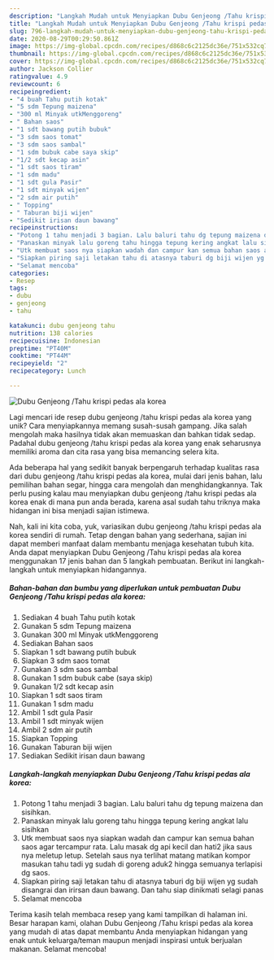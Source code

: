 ```yaml
---
description: "Langkah Mudah untuk Menyiapkan Dubu Genjeong /Tahu krispi pedas ala korea, Menggugah Selera"
title: "Langkah Mudah untuk Menyiapkan Dubu Genjeong /Tahu krispi pedas ala korea, Menggugah Selera"
slug: 796-langkah-mudah-untuk-menyiapkan-dubu-genjeong-tahu-krispi-pedas-ala-korea-menggugah-selera
date: 2020-08-29T00:29:50.861Z
image: https://img-global.cpcdn.com/recipes/d868c6c2125dc36e/751x532cq70/dubu-genjeong-tahu-krispi-pedas-ala-korea-foto-resep-utama.jpg
thumbnail: https://img-global.cpcdn.com/recipes/d868c6c2125dc36e/751x532cq70/dubu-genjeong-tahu-krispi-pedas-ala-korea-foto-resep-utama.jpg
cover: https://img-global.cpcdn.com/recipes/d868c6c2125dc36e/751x532cq70/dubu-genjeong-tahu-krispi-pedas-ala-korea-foto-resep-utama.jpg
author: Jackson Collier
ratingvalue: 4.9
reviewcount: 6
recipeingredient:
- "4 buah Tahu putih kotak"
- "5 sdm Tepung maizena"
- "300 ml Minyak utkMenggoreng"
- " Bahan saos"
- "1 sdt bawang putih bubuk"
- "3 sdm saos tomat"
- "3 sdm saos sambal"
- "1 sdm bubuk cabe saya skip"
- "1/2 sdt kecap asin"
- "1 sdt saos tiram"
- "1 sdm madu"
- "1 sdt gula Pasir"
- "1 sdt minyak wijen"
- "2 sdm air putih"
- " Topping"
- " Taburan biji wijen"
- "Sedikit irisan daun bawang"
recipeinstructions:
- "Potong 1 tahu menjadi 3 bagian. Lalu baluri tahu dg tepung maizena dan sisihkan."
- "Panaskan minyak lalu goreng tahu hingga tepung kering angkat lalu sisihkan"
- "Utk membuat saos nya siapkan wadah dan campur kan semua bahan saos agar tercampur rata. Lalu masak dg api kecil dan hati2 jika saus nya meletup letup. Setelah saus nya terlihat matang matikan kompor masukan tahu tadi yg sudah di goreng aduk2 hingga semuanya terlapisi dg saos."
- "Siapkan piring saji letakan tahu di atasnya taburi dg biji wijen yg sudah disangrai dan irirsan daun bawang. Dan tahu siap dinikmati selagi panas"
- "Selamat mencoba"
categories:
- Resep
tags:
- dubu
- genjeong
- tahu

katakunci: dubu genjeong tahu 
nutrition: 138 calories
recipecuisine: Indonesian
preptime: "PT40M"
cooktime: "PT44M"
recipeyield: "2"
recipecategory: Lunch

---
```



![Dubu Genjeong /Tahu krispi pedas ala korea](https://img-global.cpcdn.com/recipes/d868c6c2125dc36e/751x532cq70/dubu-genjeong-tahu-krispi-pedas-ala-korea-foto-resep-utama.jpg)

Lagi mencari ide resep dubu genjeong /tahu krispi pedas ala korea yang unik? Cara menyiapkannya memang susah-susah gampang. Jika salah mengolah maka hasilnya tidak akan memuaskan dan bahkan tidak sedap. Padahal dubu genjeong /tahu krispi pedas ala korea yang enak seharusnya memiliki aroma dan cita rasa yang bisa memancing selera kita.

Ada beberapa hal yang sedikit banyak berpengaruh terhadap kualitas rasa dari dubu genjeong /tahu krispi pedas ala korea, mulai dari jenis bahan, lalu pemilihan bahan segar, hingga cara mengolah dan menghidangkannya. Tak perlu pusing kalau mau menyiapkan dubu genjeong /tahu krispi pedas ala korea enak di mana pun anda berada, karena asal sudah tahu triknya maka hidangan ini bisa menjadi sajian istimewa.




Nah, kali ini kita coba, yuk, variasikan dubu genjeong /tahu krispi pedas ala korea sendiri di rumah. Tetap dengan bahan yang sederhana, sajian ini dapat memberi manfaat dalam membantu menjaga kesehatan tubuh kita. Anda dapat menyiapkan Dubu Genjeong /Tahu krispi pedas ala korea menggunakan 17 jenis bahan dan 5 langkah pembuatan. Berikut ini langkah-langkah untuk menyiapkan hidangannya.

<!--inarticleads1-->

##### Bahan-bahan dan bumbu yang diperlukan untuk pembuatan Dubu Genjeong /Tahu krispi pedas ala korea:

1. Sediakan 4 buah Tahu putih kotak
1. Gunakan 5 sdm Tepung maizena
1. Gunakan 300 ml Minyak utkMenggoreng
1. Sediakan  Bahan saos
1. Siapkan 1 sdt bawang putih bubuk
1. Siapkan 3 sdm saos tomat
1. Gunakan 3 sdm saos sambal
1. Gunakan 1 sdm bubuk cabe (saya skip)
1. Gunakan 1/2 sdt kecap asin
1. Siapkan 1 sdt saos tiram
1. Gunakan 1 sdm madu
1. Ambil 1 sdt gula Pasir
1. Ambil 1 sdt minyak wijen
1. Ambil 2 sdm air putih
1. Siapkan  Topping
1. Gunakan  Taburan biji wijen
1. Sediakan Sedikit irisan daun bawang




<!--inarticleads2-->

##### Langkah-langkah menyiapkan Dubu Genjeong /Tahu krispi pedas ala korea:

1. Potong 1 tahu menjadi 3 bagian. Lalu baluri tahu dg tepung maizena dan sisihkan.
1. Panaskan minyak lalu goreng tahu hingga tepung kering angkat lalu sisihkan
1. Utk membuat saos nya siapkan wadah dan campur kan semua bahan saos agar tercampur rata. Lalu masak dg api kecil dan hati2 jika saus nya meletup letup. Setelah saus nya terlihat matang matikan kompor masukan tahu tadi yg sudah di goreng aduk2 hingga semuanya terlapisi dg saos.
1. Siapkan piring saji letakan tahu di atasnya taburi dg biji wijen yg sudah disangrai dan irirsan daun bawang. Dan tahu siap dinikmati selagi panas
1. Selamat mencoba




Terima kasih telah membaca resep yang kami tampilkan di halaman ini. Besar harapan kami, olahan Dubu Genjeong /Tahu krispi pedas ala korea yang mudah di atas dapat membantu Anda menyiapkan hidangan yang enak untuk keluarga/teman maupun menjadi inspirasi untuk berjualan makanan. Selamat mencoba!
